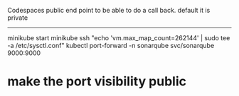 Codespaces public end point to be able to do a call back.
default it is private

---

minikube start
minikube ssh "echo 'vm.max_map_count=262144' | sudo tee -a /etc/sysctl.conf"
kubectl port-forward -n sonarqube svc/sonarqube 9000:9000 
# make the port visibility public
